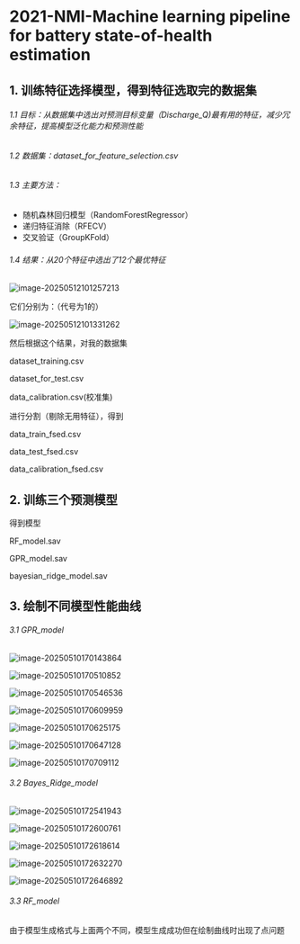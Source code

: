 # 2021-NMI-Machine learning pipeline for battery state-of-health estimation

## 1. 训练特征选择模型，得到特征选取完的数据集

###### 1.1 目标：从数据集中选出对预测目标变量（Discharge_Q)最有用的特征，减少冗余特征，提高模型泛化能力和预测性能

###### 1.2 数据集：dataset_for_feature_selection.csv

###### 1.3 主要方法：

- 随机森林回归模型（RandomForestRegressor）
- 递归特征消除（RFECV）
- 交叉验证（GroupKFold）

###### 1.4 结果：从20个特征中选出了12个最优特征

![image-20250512101257213](C:\Users\huawei\AppData\Roaming\Typora\typora-user-images\image-20250512101257213.png)

它们分别为：（代号为1的）

![image-20250512101331262](C:\Users\huawei\AppData\Roaming\Typora\typora-user-images\image-20250512101331262.png)

然后根据这个结果，对我的数据集

dataset_training.csv

dataset_for_test.csv

data_calibration.csv(校准集)

进行分割（剔除无用特征），得到

data_train_fsed.csv

data_test_fsed.csv

data_calibration_fsed.csv

## 2. 训练三个预测模型

得到模型

RF_model.sav

GPR_model.sav

bayesian_ridge_model.sav

## 3. 绘制不同模型性能曲线

###### 3.1 GPR_model

![image-20250510170143864](C:\Users\huawei\AppData\Roaming\Typora\typora-user-images\image-20250510170143864.png)

![image-20250510170510852](C:\Users\huawei\AppData\Roaming\Typora\typora-user-images\image-20250510170510852.png)

![image-20250510170546536](C:\Users\huawei\AppData\Roaming\Typora\typora-user-images\image-20250510170546536.png)

![image-20250510170609959](C:\Users\huawei\AppData\Roaming\Typora\typora-user-images\image-20250510170609959.png)

![image-20250510170625175](C:\Users\huawei\AppData\Roaming\Typora\typora-user-images\image-20250510170625175.png)

![image-20250510170647128](C:\Users\huawei\AppData\Roaming\Typora\typora-user-images\image-20250510170647128.png)

![image-20250510170709112](C:\Users\huawei\AppData\Roaming\Typora\typora-user-images\image-20250510170709112.png)

###### 3.2 Bayes_Ridge_model

![image-20250510172541943](C:\Users\huawei\AppData\Roaming\Typora\typora-user-images\image-20250510172541943.png)

![image-20250510172600761](C:\Users\huawei\AppData\Roaming\Typora\typora-user-images\image-20250510172600761.png)



![image-20250510172618614](C:\Users\huawei\AppData\Roaming\Typora\typora-user-images\image-20250510172618614.png)

![image-20250510172632270](C:\Users\huawei\AppData\Roaming\Typora\typora-user-images\image-20250510172632270.png)

![image-20250510172646892](C:\Users\huawei\AppData\Roaming\Typora\typora-user-images\image-20250510172646892.png)

###### 3.3 RF_model

由于模型生成格式与上面两个不同，模型生成成功但在绘制曲线时出现了点问题
